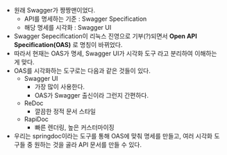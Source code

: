 - 원래 Swagger가 짱짱맨이었다.
    - API를 명세하는 기준 : Swagger Specification
    - 해당 명세를 시각화 : Swagger UI
- Swagger Sepecification이 리눅스 진영으로 기부(?)되면서 **Open API Specification(OAS)** 로 명칭이 바뀌었다.
- 따라서 현재는 OAS가 명세, Swagger UI가 시각화 도구 라고 분리하여 이해하는게 맞다.
- OAS를 시각화하는 도구로는 다음과 같은 것들이 있다.
    - Swagger UI
        - 가장 많이 사용한다.
        - OAS가 Swagger 출신이라 그런지 간편하다.
    - ReDoc
        - 깔끔한 정적 문서 스타일
    - RapiDoc
        - 빠른 렌더링, 높은 커스터마이징
- 우리는 springdoc이라는 도구를 통해 OAS에 맞춰 명세를 만들고, 여러 시각화 도구들 중 원하는 것을 골라 API 문서를 만들 수 있다.